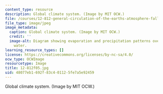 ```yaml
---
content_type: resource
description: Global climate system. (Image by MIT OCW.)
file: /courses/12-812-general-circulation-of-the-earths-atmosphere-fall-2005/48077eb1692f83c401125fe7a5e92459_12-812f05.jpg
file_type: image/jpeg
image_metadata:
  caption: Global climate system. (Image by MIT OCW.)
  credit: ''
  image-alt: Diagram showing evaporation and precipitation patterns over land and
    water.
learning_resource_types: []
license: https://creativecommons.org/licenses/by-nc-sa/4.0/
ocw_type: OCWImage
resourcetype: Image
title: 12-812f05.jpg
uid: 48077eb1-692f-83c4-0112-5fe7a5e92459
---
```

Global climate system. (Image by MIT OCW.)